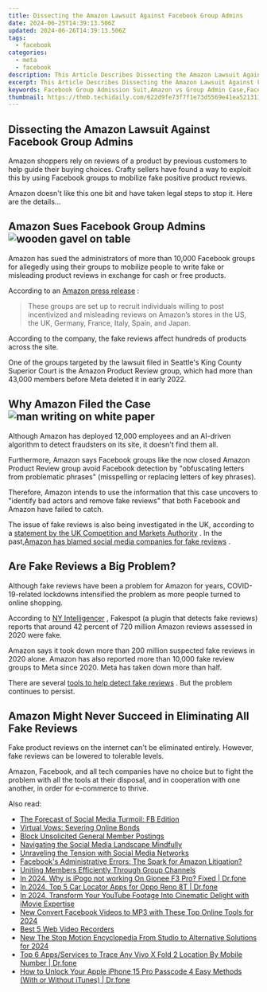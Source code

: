 ```yaml
---
title: Dissecting the Amazon Lawsuit Against Facebook Group Admins
date: 2024-06-25T14:39:13.506Z
updated: 2024-06-26T14:39:13.506Z
tags:
  - facebook
categories:
  - meta
  - facebook
description: This Article Describes Dissecting the Amazon Lawsuit Against Facebook Group Admins
excerpt: This Article Describes Dissecting the Amazon Lawsuit Against Facebook Group Admins
keywords: Facebook Group Admission Suit,Amazon vs Group Admin Case,Facebook Litigation Update,Social Media Legal Challenge,E-Commerce Law Dispute,Group Admins in Court,Tech Giant's Defense
thumbnail: https://thmb.techidaily.com/622d9fe73f7f1e73d5569e41ea521313a670d1c14e23661bf478ad1eace74e43.jpg
---
```


## Dissecting the Amazon Lawsuit Against Facebook Group Admins

 Amazon shoppers rely on reviews of a product by previous customers to help guide their buying choices. Crafty sellers have found a way to exploit this by using Facebook groups to mobilize fake positive product reviews.

 Amazon doesn't like this one bit and have taken legal steps to stop it. Here are the details...

## Amazon Sues Facebook Group Admins ![wooden gavel on table](https://static1.makeuseofimages.com/wordpress/wp-content/uploads/2022/07/court.jpg)

 Amazon has sued the administrators of more than 10,000 Facebook groups for allegedly using their groups to mobilize people to write fake or misleading product reviews in exchange for cash or free products.

 According to an [Amazon press release](https://press.aboutamazon.com/news-releases/news-release-details/amazon-targets-fake-review-fraudsters-social-media) :

> These groups are set up to recruit individuals willing to post incentivized and misleading reviews on Amazon’s stores in the US, the UK, Germany, France, Italy, Spain, and Japan.

 According to the company, the fake reviews affect hundreds of products across the site.

 One of the groups targeted by the lawsuit filed in Seattle's King County Superior Court is the Amazon Product Review group, which had more than 43,000 members before Meta deleted it in early 2022.

## Why Amazon Filed the Case ![man writing on white paper](https://static1.makeuseofimages.com/wordpress/wp-content/uploads/2022/07/case.jpg)

 Although Amazon has deployed 12,000 employees and an AI-driven algorithm to detect fraudsters on its site, it doesn't find them all.

 Furthermore, Amazon says Facebook groups like the now closed Amazon Product Review group avoid Facebook detection by "obfuscating letters from problematic phrases" (misspelling or replacing letters of key phrases).

 Therefore, Amazon intends to use the information that this case uncovers to "identify bad actors and remove fake reviews" that both Facebook and Amazon have failed to catch.

 The issue of fake reviews is also being investigated in the UK, according to a [statement by the UK Competition and Markets Authority](https://www.gov.uk/government/news/cma-to-investigate-amazon-and-google-over-fake-reviews) . In the past,[Amazon has blamed social media companies for fake reviews](https://www.makeuseof.com/amazon-blames-fake-reviews-on-social-media/) .

## Are Fake Reviews a Big Problem?

 Although fake reviews have been a problem for Amazon for years, COVID-19-related lockdowns intensified the problem as more people turned to online shopping.

 According to [NY Intelligencer](https://nymag.com/intelligencer/2022/07/amazon-fake-reviews-can-they-be-stopped.html) , Fakespot (a plugin that detects fake reviews) reports that around 42 percent of 720 million Amazon reviews assessed in 2020 were fake.

 Amazon says it took down more than 200 million suspected fake reviews in 2020 alone. Amazon has also reported more than 10,000 fake review groups to Meta since 2020\. Meta has taken down more than half.

 There are several [tools to help detect fake reviews](https://www.makeuseof.com/fake-reviews-amazon/) . But the problem continues to persist.

## Amazon Might Never Succeed in Eliminating All Fake Reviews

 Fake product reviews on the internet can't be eliminated entirely. However, fake reviews can be lowered to tolerable levels.

 Amazon, Facebook, and all tech companies have no choice but to fight the problem with all the tools at their disposal, and in cooperation with one another, in order for e-commerce to thrive.


<ins class="adsbygoogle"
     style="display:block"
     data-ad-format="autorelaxed"
     data-ad-client="ca-pub-7571918770474297"
     data-ad-slot="1223367746"></ins>



<ins class="adsbygoogle"
     style="display:block"
     data-ad-client="ca-pub-7571918770474297"
     data-ad-slot="8358498916"
     data-ad-format="auto"
     data-full-width-responsive="true"></ins>

<span class="atpl-alsoreadstyle">Also read:</span>
<div><ul>
<li><a href="https://facebook.techidaily.com/the-forecast-of-social-media-turmoil-fb-edition/"><u>The Forecast of Social Media Turmoil: FB Edition</u></a></li>
<li><a href="https://facebook.techidaily.com/virtual-vows-severing-online-bonds/"><u>Virtual Vows: Severing Online Bonds</u></a></li>
<li><a href="https://facebook.techidaily.com/block-unsolicited-general-member-postings/"><u>Block Unsolicited General Member Postings</u></a></li>
<li><a href="https://facebook.techidaily.com/navigating-the-social-media-landscape-mindfully/"><u>Navigating the Social Media Landscape Mindfully</u></a></li>
<li><a href="https://facebook.techidaily.com/unraveling-the-tension-with-social-media-networks/"><u>Unraveling the Tension with Social Media Networks</u></a></li>
<li><a href="https://facebook.techidaily.com/facebooks-administrative-errors-the-spark-for-amazon-litigation/"><u>Facebook's Administrative Errors: The Spark for Amazon Litigation?</u></a></li>
<li><a href="https://facebook.techidaily.com/uniting-members-efficiently-through-group-channels/"><u>Uniting Members Efficiently Through Group Channels</u></a></li>
<li><a href="https://android-pokemon-go.techidaily.com/in-2024-why-is-ipogo-not-working-on-gionee-f3-pro-fixed-drfone-by-drfone-virtual-android/"><u>In 2024, Why is iPogo not working On Gionee F3 Pro? Fixed | Dr.fone</u></a></li>
<li><a href="https://android-location-track.techidaily.com/in-2024-top-5-car-locator-apps-for-oppo-reno-8t-drfone-by-drfone-virtual-android/"><u>In 2024, Top 5 Car Locator Apps for Oppo Reno 8T | Dr.fone</u></a></li>
<li><a href="https://youtube-help.techidaily.com/in-2024-transform-your-youtube-footage-into-cinematic-delight-with-imovie-expertise/"><u>In 2024, Transform Your YouTube Footage Into Cinematic Delight with iMovie Expertise</u></a></li>
<li><a href="https://video-creation-software.techidaily.com/new-convert-facebook-videos-to-mp3-with-these-top-online-tools-for-2024/"><u>New Convert Facebook Videos to MP3 with These Top Online Tools for 2024</u></a></li>
<li><a href="https://video-screen-grab.techidaily.com/best-5-web-video-recorders/"><u>Best 5 Web Video Recorders</u></a></li>
<li><a href="https://ai-driven-video-production.techidaily.com/new-the-stop-motion-encyclopedia-from-studio-to-alternative-solutions-for-2024/"><u>New The Stop Motion Encyclopedia From Studio to Alternative Solutions for 2024</u></a></li>
<li><a href="https://android-location-track.techidaily.com/top-6-appsservices-to-trace-any-vivo-x-fold-2-location-by-mobile-number-drfone-by-drfone-virtual-android/"><u>Top 6 Apps/Services to Trace Any Vivo X Fold 2 Location By Mobile Number | Dr.fone</u></a></li>
<li><a href="https://iphone-unlock.techidaily.com/how-to-unlock-your-apple-iphone-15-pro-passcode-4-easy-methods-with-or-without-itunes-drfone-by-drfone-ios/"><u>How to Unlock Your Apple iPhone 15 Pro Passcode 4 Easy Methods (With or Without iTunes) | Dr.fone</u></a></li>
</ul></div>
